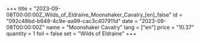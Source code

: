 +++
title = "2023-09-08T00:00:00Z_Wilds_of_Eldraine_Moonshaker_Cavalry_[en]_false"
id = "092c48bd-b648-4c9e-aa99-cac3c407911d"
date = "2023-09-08T00:00:00Z"
name = "Moonshaker Cavalry"
lang = ["en"]
price = "10.37"
quantity = 1
foil = false
set = "Wilds of Eldraine"
+++
